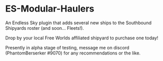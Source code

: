 # ES-Modular-Haulers
An Endless Sky plugin that adds several new ships to the Southbound Shipyards roster (and soon... Fleets!).

Drop by your local Free Worlds affiliated shipyard to purchase one today!

Presently in alpha stage of testing, message me on discord (PhantomBerserker #9070) for any recommendations or the like.
